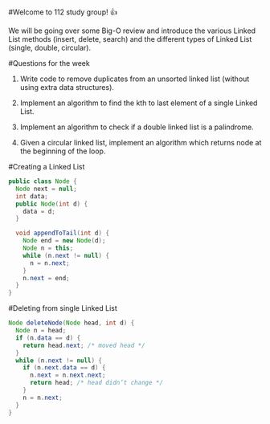 #Welcome to 112 study group! :+1:

We will be going over some Big-O review and introduce the various Linked List methods (insert, delete, search) and the different types of Linked List (single, double, circular).

#Questions for the week

1. Write code to remove duplicates from an unsorted linked list (without using extra data structures).

2. Implement an algorithm to find the kth to last element of a single Linked List.

3. Implement an algorithm to check if a double linked list is a palindrome.

4. Given a circular linked list, implement an algorithm which returns node at the beginning
of the loop.


#Creating a Linked List
```java
public class Node {
  Node next = null;
  int data;
  public Node(int d) {
    data = d;
  }

  void appendToTail(int d) {
    Node end = new Node(d);
    Node n = this;
    while (n.next != null) {
      n = n.next;
    }
    n.next = end;
  }
}
```

#Deleting from single Linked List
```java
Node deleteNode(Node head, int d) {
  Node n = head;
  if (n.data == d) {
    return head.next; /* moved head */
  }
  while (n.next != null) {
    if (n.next.data == d) {
      n.next = n.next.next;
      return head; /* head didn’t change */
    }
    n = n.next;
  }
}
```



